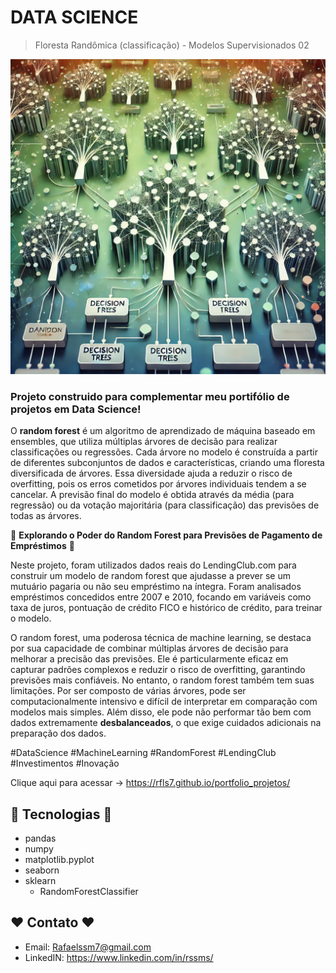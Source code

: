 # DATA SCIENCE
> Floresta Randômica (classificação) - Modelos Supervisionados 02

![preview](/Random-Forest.png)

### Projeto construido para complementar meu portifólio de projetos em Data Science!  

O **random forest** é um algoritmo de aprendizado de máquina baseado em ensembles, que utiliza múltiplas árvores de decisão para realizar classificações ou regressões. Cada árvore no modelo é construída a partir de diferentes subconjuntos de dados e características, criando uma floresta diversificada de árvores. Essa diversidade ajuda a reduzir o risco de overfitting, pois os erros cometidos por árvores individuais tendem a se cancelar. A previsão final do modelo é obtida através da média (para regressão) ou da votação majoritária (para classificação) das previsões de todas as árvores.

🚀 **Explorando o Poder do Random Forest para Previsões de Pagamento de Empréstimos** 🌳

Neste projeto, foram utilizados dados reais do LendingClub.com para construir um modelo de random forest que ajudasse a prever se um mutuário pagaria ou não seu empréstimo na íntegra. Foram analisados empréstimos concedidos entre 2007 e 2010, focando em variáveis como taxa de juros, pontuação de crédito FICO e histórico de crédito, para treinar o modelo.

O random forest, uma poderosa técnica de machine learning, se destaca por sua capacidade de combinar múltiplas árvores de decisão para melhorar a precisão das previsões. Ele é particularmente eficaz em capturar padrões complexos e reduzir o risco de overfitting, garantindo previsões mais confiáveis. No entanto, o random forest também tem suas limitações. Por ser composto de várias árvores, pode ser computacionalmente intensivo e difícil de interpretar em comparação com modelos mais simples. Além disso, ele pode não performar tão bem com dados extremamente **desbalanceados**, o que exige cuidados adicionais na preparação dos dados.

#DataScience #MachineLearning #RandomForest #LendingClub #Investimentos #Inovação

Clique aqui para acessar -> https://rfls7.github.io/portfolio_projetos/

## 🔧 Tecnologias 🔧

- pandas 
- numpy 
- matplotlib.pyplot 
- seaborn 
- sklearn
    - RandomForestClassifier

## ❤️ Contato ❤️
 
- Email: Rafaelssm7@gmail.com
- LinkedIN: https://www.linkedin.com/in/rssms/